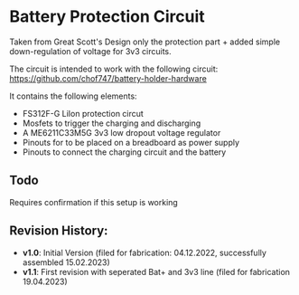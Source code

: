 # Battery Protection Circuit

Taken from  Great Scott's Design only the protection part + added simple down-regulation of voltage for 3v3 circuits.

The circuit is intended to work with the following circuit:
https://github.com/chof747/battery-holder-hardware

It contains the following elements:

 - FS312F-G LiIon protection circut
 - Mosfets to trigger the charging and discharging
 - A ME6211C33M5G 3v3 low dropout voltage regulator
 - Pinouts for to be placed on a breadboard as power supply
 - Pinouts to connect the charging circuit and the battery

## Todo

Requires confirmation if this setup is working


## Revision History:

 - **v1.0**: Initial Version (filed for fabrication: 04.12.2022, successfully assembled 15.02.2023)
 - **v1.1**: First revision with seperated Bat+ and 3v3 line (filed for fabrication 19.04.2023)



